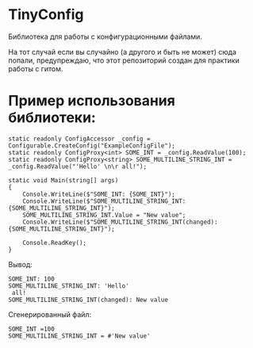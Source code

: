 # TinyConfig
Библиотека для работы с конфигурационными файлами. 

  На тот случай если вы случайно (а другого и быть не может) сюда попали, предупреждаю, что этот репозиторий создан для практики работы с гитом.

# Пример использования библиотеки:
```CSharp
static readonly ConfigAccessor _config = Configurable.CreateConfig("ExampleConfigFile");
static readonly ConfigProxy<int> SOME_INT = _config.ReadValue(100);
static readonly ConfigProxy<string> SOME_MULTILINE_STRING_INT = _config.ReadValue("'Hello' \n\r all!");

static void Main(string[] args)
{
    Console.WriteLine($"SOME_INT: {SOME_INT}");
    Console.WriteLine($"SOME_MULTILINE_STRING_INT: {SOME_MULTILINE_STRING_INT}");
    SOME_MULTILINE_STRING_INT.Value = "New value";
    Console.WriteLine($"SOME_MULTILINE_STRING_INT(changed): {SOME_MULTILINE_STRING_INT}");

    Console.ReadKey();
}
```   
Вывод:

    SOME_INT: 100
    SOME_MULTILINE_STRING_INT: 'Hello'
     all!
    SOME_MULTILINE_STRING_INT(changed): New value

Сгенерированный файл:

    SOME_INT =100
    SOME_MULTILINE_STRING_INT = #'New value'
